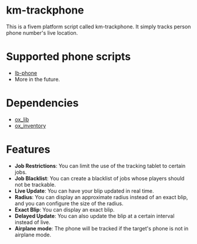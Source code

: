 # km-trackphone

This is a fivem platform script called km-trackphone. It simply tracks person phone number's live location.

# Supported phone scripts
- [lb-phone](https://lbphone.com/)
- More in the future.

# Dependencies
- [ox_lib](https://github.com/overextended/ox_lib)
- [ox_inventory](https://github.com/overextended/ox_inventory)

# Features

- **Job Restrictions**: You can limit the use of the tracking tablet to certain jobs.
- **Job Blacklist**: You can create a blacklist of jobs whose players should not be trackable.
- **Live Update**: You can have your blip updated in real time.
- **Radius**: You can display an approximate radius instead of an exact blip, and you can configure the size of the radius.
- **Exact Blip**: You can display an exact blip.
- **Delayed Update**: You can also update the blip at a certain interval instead of live.
- **Airplane mode**: The phone will be tracked if the target's phone is not in airplane mode.
